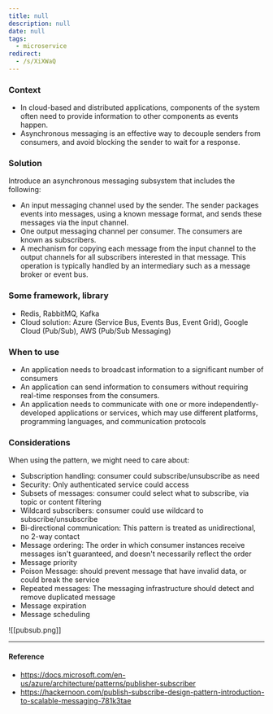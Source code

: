 ```yaml
---
title: null
description: null
date: null
tags:
  - microservice
redirect:
  - /s/XiXWaQ
---
```


### Context

- In cloud-based and distributed applications, components of the system often need to provide information to other components as events happen.
- Asynchronous messaging is an effective way to decouple senders from consumers, and avoid blocking the sender to wait for a response.

### Solution

Introduce an asynchronous messaging subsystem that includes the following:

- An input messaging channel used by the sender. The sender packages events into messages, using a known message format, and sends these messages via the input channel.
- One output messaging channel per consumer. The consumers are known as subscribers.
- A mechanism for copying each message from the input channel to the output channels for all subscribers interested in that message. This operation is typically handled by an intermediary such as a message broker or event bus.

### Some framework, library

- Redis, RabbitMQ, Kafka
- Cloud solution: Azure (Service Bus, Events Bus, Event Grid), Google Cloud (Pub/Sub), AWS (Pub/Sub Messaging)

### When to use

- An application needs to broadcast information to a significant number of consumers
- An application can send information to consumers without requiring real-time responses from the consumers.
- An application needs to communicate with one or more independently-developed applications or services, which may use different platforms, programming languages, and communication protocols

### Considerations

When using the pattern, we might need to care about:

- Subscription handling: consumer could subscribe/unsubscribe as need
- Security: Only authenticated service could access
- Subsets of messages: consumer could select what to subscribe, via topic or content filtering
- Wildcard subscribers: consumer could use wildcard to subscribe/unsubscribe
- Bi-directional communication: This pattern is treated as unidirectional, no 2-way contact
- Message ordering: The order in which consumer instances receive messages isn't guaranteed, and doesn't necessarily reflect the order
- Message priority
- Poison Message: should prevent message that have invalid data, or could break the service
- Repeated messages: The messaging infrastructure should detect and remove duplicated message
- Message expiration
- Message scheduling

![[pubsub.png]]

---

#### Reference

- https://docs.microsoft.com/en-us/azure/architecture/patterns/publisher-subscriber
- https://hackernoon.com/publish-subscribe-design-pattern-introduction-to-scalable-messaging-781k3tae
